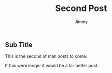﻿---
title: Second Post
author: Jimmy
pubDate: 2023-06-02
tags:
  - gear
---
## Sub Title

This is the second of man posts to come. 

If this were longer it would be a far better post.